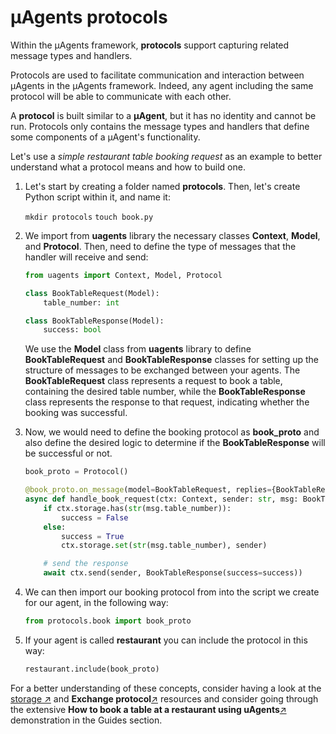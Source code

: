# μAgents protocols

Within the μAgents framework, **protocols** support capturing related message types and handlers. 

Protocols are used to facilitate communication and interaction between μAgents in the μAgents framework. Indeed, any agent including the same protocol will be able to communicate with each other.

A **protocol** is built similar to a **μAgent**, but it has no identity and cannot be run. Protocols only contains the message types and handlers that define some components of a μAgent's functionality.

Let's use a _simple restaurant table booking request_ as an example to better understand what a protocol means and how to build one. 

1. Let's start by creating a folder named **protocols**. Then, let's create Python script within it, and name it: 

    `mkdir protocols`
    `touch book.py`

2. We import from **uagents** library the necessary classes **Context**, **Model**, and **Protocol**. Then, need to define the type of messages that the handler will receive and send:

    ```py copy
    from uagents import Context, Model, Protocol
    
    class BookTableRequest(Model):
        table_number: int
    
    class BookTableResponse(Model):
        success: bool
    ```
   
     We use the **Model** class from **uagents** library to define **BookTableRequest** and **BookTableResponse** classes for setting up the structure of messages to be exchanged between your agents. The **BookTableRequest** class represents a request to book a table, containing the desired table number, while the **BookTableResponse** class represents the response to that request, indicating whether the booking was successful.

3. Now, we would need to define the booking protocol as **book_proto** and also define the desired logic to determine if the **BookTableResponse** will be successful or not.

    ```py copy
    book_proto = Protocol()
    
    @book_proto.on_message(model=BookTableRequest, replies={BookTableResponse})
    async def handle_book_request(ctx: Context, sender: str, msg: BookTableRequest):
        if ctx.storage.has(str(msg.table_number)):
            success = False
        else:
            success = True
            ctx.storage.set(str(msg.table_number), sender)
    
        # send the response
        await ctx.send(sender, BookTableResponse(success=success))
    ```

4. We can then import our booking protocol from into the script we create for our agent, in the following way:

    ```py copy
    from protocols.book import book_proto
    ```

5. If your agent is called **restaurant** you can include the protocol in this way:

    ```py copy
    restaurant.include(book_proto)
    ```

For a better understanding of these concepts, consider having a look at the [storage ↗️](/references/uagents/uagents-protocols/storage.md) and **Exchange protocol**[↗️](/references/uagents/uagents-protocols/exchange-protocol.md) resources and consider going through the extensive **How to book a table at a restaurant using uAgents**[↗️](/guides/agents/booking-demo.md) demonstration in the Guides section.
